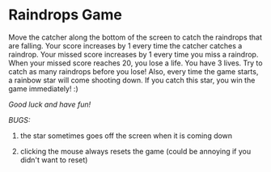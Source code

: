 Raindrops Game
==============

Move the catcher along the bottom of the screen to catch the raindrops that are falling. Your score increases by 1 every time the catcher catches a raindrop. Your missed score increases by 1 every time you miss a raindrop. When your missed score reaches 20, you lose a life. You have 3 lives. Try to catch as many raindrops before you lose! Also, every time the game starts, a rainbow star will come shooting down. If you catch this star, you win the game immediately! :)

*Good luck and have fun!*

_*BUGS:*_

1. the star sometimes goes off the screen when it is coming down

2. clicking the mouse always resets the game (could be annoying if you didn't want to reset)
